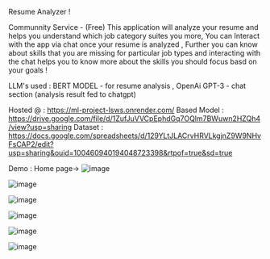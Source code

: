 Resume Analyzer !

Communnity Service - (Free)
This application will analyze your resume and helps you understand which job category suites you more, You can Interact with the app via chat once your resume is analyzed ,
Further you can know about skills that you are missing for particular job types and interacting with the chat helps you to know more about the skills you should focus basd on your goals !

LLM's used :
BERT MODEL  - for resume analysis , 
OpenAi GPT-3 - chat section (analysis result fed to chatgpt)

Hosted @ : 
https://ml-project-lsws.onrender.com/
Based Model : https://drive.google.com/file/d/1ZufJuVVCpEphdGq7OQlm7BWuwn2HZQh4/view?usp=sharing
Dataset : https://docs.google.com/spreadsheets/d/129YLtJLACrvHRVLkgjnZ9W9NHvFsCAP2/edit?usp=sharing&ouid=100460940194048723398&rtpof=true&sd=true

Demo :
Home page->
![image](https://github.com/user-attachments/assets/fc62fc98-57c9-499c-aa3c-9150ebcacf41)

![image](https://github.com/user-attachments/assets/5b0ca768-9ee5-4aef-8035-dc6a569712e1)

![image](https://github.com/user-attachments/assets/b0b7d942-feae-4c99-9dd7-a441bc8ba746)

![image](https://github.com/user-attachments/assets/5c4ef2da-35d6-4ba3-b2bc-b5767cd19251)

![image](https://github.com/user-attachments/assets/cd3668b7-3365-4dbe-872f-02bf354851a4)

![image](https://github.com/user-attachments/assets/2669dc7b-ec79-4cb4-a983-d458dbd5cd54)

